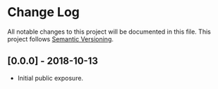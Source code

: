 # Change Log
All notable changes to this project will be documented in this file.
This project follows [Semantic Versioning](http://semver.org/).

## [0.0.0] - 2018-10-13
- Initial public exposure.
